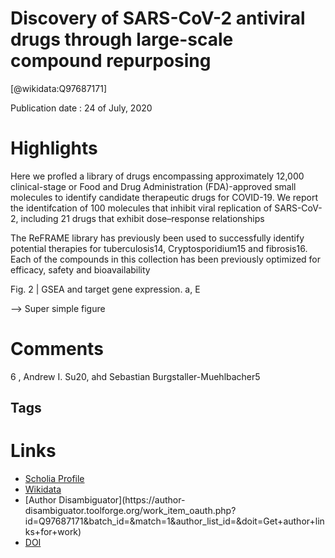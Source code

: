 
Discovery of SARS-CoV-2 antiviral drugs through large-scale compound repurposing
================================================================================
  
  [@wikidata:Q97687171]  
  
Publication date : 24 of July, 2020  

# Highlights

 Here we profled a library of
drugs encompassing approximately 12,000 clinical-stage or Food and Drug
Administration (FDA)-approved small molecules to identify candidate therapeutic
drugs for COVID-19. We report the identifcation of 100 molecules that inhibit viral
replication of SARS-CoV-2, including 21 drugs that exhibit dose–response
relationships


The ReFRAME library has previously been used
to successfully identify potential therapies for tuberculosis14, Cryptosporidium15 and fibrosis16. Each of the compounds in this collection
has been previously optimized for efficacy, safety and bioavailability

Fig. 2 | GSEA and target gene expression. a, E

--> Super simple figure


# Comments
6
, Andrew I. Su20, ahd  Sebastian Burgstaller-Muehlbacher5
## Tags

# Links
  
 * [Scholia Profile](https://scholia.toolforge.org/work/Q97687171)  
 * [Wikidata](https://www.wikidata.org/wiki/Q97687171)  
 * [Author Disambiguator](https://author-
disambiguator.toolforge.org/work_item_oauth.php?id=Q97687171&batch_id=&match=1&author_list_id=&doit=Get+author+links+for+work)  
 * [DOI](https://doi.org/10.1038/S41586-020-2577-1)  
